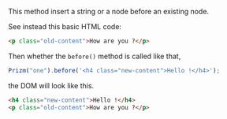 This method insert a string or a node before an existing node.

See instead this basic HTML code:

```html
<p class="old-content">How are you ?</p>
```

Then whether the `before()` method is called like that,

```js
Prizm("one").before('<h4 class="new-content">Hello !</h4>');
```

the DOM will look like this.

```html
<h4 class="new-content">Hello !</h4>
<p class="old-content">How are you ?</p>
```

